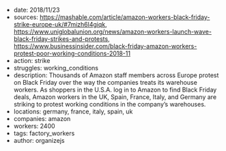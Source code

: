 - date: 2018/11/23
- sources: https://mashable.com/article/amazon-workers-black-friday-strike-europe-uk/#7mizh6l4giqk, https://www.uniglobalunion.org/news/amazon-workers-launch-wave-black-friday-strikes-and-protests, https://www.businessinsider.com/black-friday-amazon-workers-protest-poor-working-conditions-2018-11
- action: strike
- struggles: working_conditions
- description: Thousands of Amazon staff members across Europe protest on Black Friday over the way the companies treats its warehouse workers. As shoppers in the U.S.A. log in to Amazon to find Black Friday deals, Amazon workers in the UK, Spain, France, Italy, and Germany are striking to protest working conditions in the company’s warehouses.
- locations: germany, france, italy, spain, uk
- companies: amazon
- workers: 2400
- tags: factory_workers
- author: organizejs
